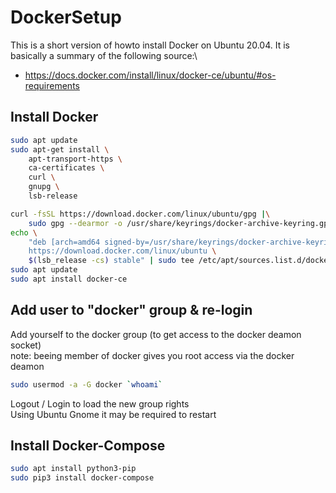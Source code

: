 # DockerSetup

This is a short version of howto install Docker on Ubuntu 20.04. It is basically a summary of the following source:\

- https://docs.docker.com/install/linux/docker-ce/ubuntu/#os-requirements

## Install Docker

```bash
sudo apt update
sudo apt-get install \
    apt-transport-https \
    ca-certificates \
    curl \
    gnupg \
    lsb-release

curl -fsSL https://download.docker.com/linux/ubuntu/gpg |\
    sudo gpg --dearmor -o /usr/share/keyrings/docker-archive-keyring.gpg
echo \
    "deb [arch=amd64 signed-by=/usr/share/keyrings/docker-archive-keyring.gpg] \
    https://download.docker.com/linux/ubuntu \
    $(lsb_release -cs) stable" | sudo tee /etc/apt/sources.list.d/docker.list > /dev/null
sudo apt update
sudo apt install docker-ce
```

## Add user to "docker" group & re-login

Add yourself to the docker group (to get access to the docker deamon socket)\
note: beeing member of docker gives you root access via the docker deamon

```bash
sudo usermod -a -G docker `whoami`
```

Logout / Login to load the new group rights\
Using Ubuntu Gnome it may be required to restart

## Install Docker-Compose

```bash
sudo apt install python3-pip
sudo pip3 install docker-compose
```
